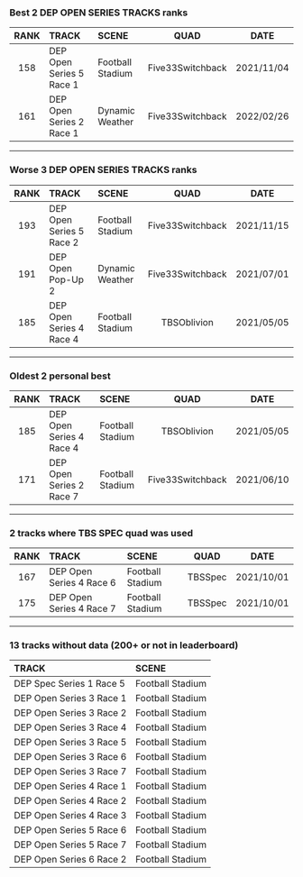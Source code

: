 ### Best 2 DEP OPEN SERIES TRACKS ranks
|RANK|TRACK|SCENE|QUAD|DATE|
|:---:|:---|:---|:---:|:---:|
|158|DEP Open Series 5 Race 1|Football Stadium|Five33Switchback|2021/11/04|
|161|DEP Open Series 2 Race 1|Dynamic Weather|Five33Switchback|2022/02/26|
---
### Worse 3 DEP OPEN SERIES TRACKS ranks
|RANK|TRACK|SCENE|QUAD|DATE|
|:---:|:---|:---|:---:|:---:|
|193|DEP Open Series 5 Race 2|Football Stadium|Five33Switchback|2021/11/15|
|191|DEP Open Pop-Up 2|Dynamic Weather|Five33Switchback|2021/07/01|
|185|DEP Open Series 4 Race 4|Football Stadium|TBSOblivion|2021/05/05|
---
### Oldest 2 personal best
|RANK|TRACK|SCENE|QUAD|DATE|
|:---:|:---|:---|:---:|:---:|
|185|DEP Open Series 4 Race 4|Football Stadium|TBSOblivion|2021/05/05|
|171|DEP Open Series 2 Race 7|Football Stadium|Five33Switchback|2021/06/10|
---
### 2 tracks where TBS SPEC quad was used
|RANK|TRACK|SCENE|QUAD|DATE|
|:---:|:---|:---|:---:|:---:|
|167|DEP Open Series 4 Race 6|Football Stadium|TBSSpec|2021/10/01|
|175|DEP Open Series 4 Race 7|Football Stadium|TBSSpec|2021/10/01|
---
### 13 tracks without data (200+ or not in leaderboard)
|TRACK|SCENE|
|:---|:---|
|DEP Spec Series 1 Race 5|Football Stadium|
|DEP Open Series 3 Race 1|Football Stadium|
|DEP Open Series 3 Race 2|Football Stadium|
|DEP Open Series 3 Race 4|Football Stadium|
|DEP Open Series 3 Race 5|Football Stadium|
|DEP Open Series 3 Race 6|Football Stadium|
|DEP Open Series 3 Race 7|Football Stadium|
|DEP Open Series 4 Race 1|Football Stadium|
|DEP Open Series 4 Race 2|Football Stadium|
|DEP Open Series 4 Race 3|Football Stadium|
|DEP Open Series 5 Race 6|Football Stadium|
|DEP Open Series 5 Race 7|Football Stadium|
|DEP Open Series 6 Race 2|Football Stadium|
